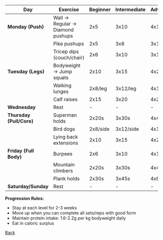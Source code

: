 | Day | Exercise | Beginner | Intermediate | Advanced |
|-----|----------|----------|--------------|----------|
| **Monday (Push)** | Wall → Regular → Diamond pushups | 2x5 | 3x10 | 4x15 |
| | Pike pushups | 2x5 | 3x8 | 3x12 |
| | Tricep dips (couch/chair) | 2x6 | 3x10 | 3x15 |
| **Tuesday (Legs)** | Bodyweight → Jump squats | 2x10 | 3x15 | 4x20 |
| | Walking lunges | 2x8/leg | 3x12/leg | 4x15/leg |
| | Calf raises | 2x15 | 3x20 | 4x25 |
| **Wednesday** | Rest | - | - | - |
| **Thursday (Pull/Core)** | Superman holds | 2x20s | 3x30s | 4x45s |
| | Bird dogs | 2x8/side | 3x12/side | 4x15/side |
| | Lying back extensions | 2x10 | 3x15 | 4x20 |
| **Friday (Full Body)** | Burpees | 2x6 | 3x10 | 4x12 |
| | Mountain climbers | 2x20s | 3x30s | 4x45s |
| | Plank holds | 2x30s | 3x45s | 4x60s |
| **Saturday/Sunday** | Rest | - | - | - |

**Progression Rules:**
- Stay at each level for 2-3 weeks
- Move up when you can complete all sets/reps with good form
- Maintain protein intake: 1.6-2.2g per kg bodyweight daily
- Eat in caloric surplus

[Back](SONNET.md)
